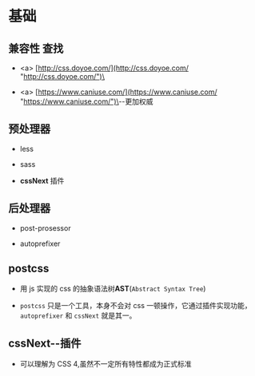 # 基础

## 兼容性 查找

*   \<a> [http://css.doyoe.com/](http://css.doyoe.com/ "http://css.doyoe.com/")\</a>

*   \<a> [https://www.caniuse.com/](https://www.caniuse.com/ "https://www.caniuse.com/")\</a>--更加权威

## 预处理器

*   less

*   sass

*   **cssNext** 插件

## 后处理器

*   post-prosessor

*   autoprefixer

## postcss

*   用 js 实现的 css 的抽象语法树**AST**(`Abstract Syntax Tree`)

*   `postcss` 只是一个工具，本身不会对 css 一顿操作，它通过插件实现功能，`autoprefixer` 和 `cssNext` 就是其一。

## cssNext--插件

*   可以理解为 CSS 4,虽然不一定所有特性都成为正式标准
